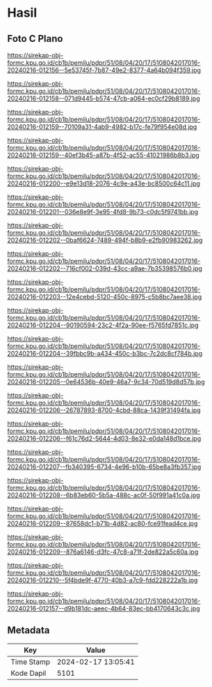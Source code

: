 # Hasil

## Foto C Plano

https://sirekap-obj-formc.kpu.go.id/cb1b/pemilu/pdpr/51/08/04/20/17/5108042017016-20240216-012156--5e53745f-7b87-49e2-8377-4a64b094f359.jpg

https://sirekap-obj-formc.kpu.go.id/cb1b/pemilu/pdpr/51/08/04/20/17/5108042017016-20240216-012158--071d9445-b574-47cb-a064-ec0cf29b8189.jpg

https://sirekap-obj-formc.kpu.go.id/cb1b/pemilu/pdpr/51/08/04/20/17/5108042017016-20240216-012159--70109a31-4ab9-4982-b17c-fe79f954e08d.jpg

https://sirekap-obj-formc.kpu.go.id/cb1b/pemilu/pdpr/51/08/04/20/17/5108042017016-20240216-012159--40ef3b45-a87b-4f52-ac55-41021986b8b3.jpg

https://sirekap-obj-formc.kpu.go.id/cb1b/pemilu/pdpr/51/08/04/20/17/5108042017016-20240216-012200--e9e13d18-2076-4c9e-a43e-bc8500c64c11.jpg

https://sirekap-obj-formc.kpu.go.id/cb1b/pemilu/pdpr/51/08/04/20/17/5108042017016-20240216-012201--036e8e9f-3e95-4fd8-9b73-c0dc5f9741bb.jpg

https://sirekap-obj-formc.kpu.go.id/cb1b/pemilu/pdpr/51/08/04/20/17/5108042017016-20240216-012202--0baf6624-7489-494f-b8b9-e2fb90983262.jpg

https://sirekap-obj-formc.kpu.go.id/cb1b/pemilu/pdpr/51/08/04/20/17/5108042017016-20240216-012202--716cf002-039d-43cc-a9ae-7b35398576b0.jpg

https://sirekap-obj-formc.kpu.go.id/cb1b/pemilu/pdpr/51/08/04/20/17/5108042017016-20240216-012203--12e4cebd-5120-450c-8975-c5b8bc7aee38.jpg

https://sirekap-obj-formc.kpu.go.id/cb1b/pemilu/pdpr/51/08/04/20/17/5108042017016-20240216-012204--90190594-23c2-4f2a-90ee-f5765fd7851c.jpg

https://sirekap-obj-formc.kpu.go.id/cb1b/pemilu/pdpr/51/08/04/20/17/5108042017016-20240216-012204--39fbbc9b-a434-450c-b3bc-7c2dc8cf784b.jpg

https://sirekap-obj-formc.kpu.go.id/cb1b/pemilu/pdpr/51/08/04/20/17/5108042017016-20240216-012205--0e64536b-40e9-46a7-9c34-70d519d8d57b.jpg

https://sirekap-obj-formc.kpu.go.id/cb1b/pemilu/pdpr/51/08/04/20/17/5108042017016-20240216-012206--26787893-8700-4cbd-88ca-1439f31494fa.jpg

https://sirekap-obj-formc.kpu.go.id/cb1b/pemilu/pdpr/51/08/04/20/17/5108042017016-20240216-012206--f61c76d2-5644-4d03-8e32-e0da148d1bce.jpg

https://sirekap-obj-formc.kpu.go.id/cb1b/pemilu/pdpr/51/08/04/20/17/5108042017016-20240216-012207--fb340395-6734-4e96-b10b-65be8a3fb357.jpg

https://sirekap-obj-formc.kpu.go.id/cb1b/pemilu/pdpr/51/08/04/20/17/5108042017016-20240216-012208--6b83eb60-5b5a-488c-ac0f-50f991a41c0a.jpg

https://sirekap-obj-formc.kpu.go.id/cb1b/pemilu/pdpr/51/08/04/20/17/5108042017016-20240216-012209--87658dc1-b71b-4d82-ac80-fce91fead4ce.jpg

https://sirekap-obj-formc.kpu.go.id/cb1b/pemilu/pdpr/51/08/04/20/17/5108042017016-20240216-012209--876a6146-d3fc-47c8-a71f-2de822a5c60a.jpg

https://sirekap-obj-formc.kpu.go.id/cb1b/pemilu/pdpr/51/08/04/20/17/5108042017016-20240216-012210--5f4bde9f-4770-40b3-a7c9-fdd228222a1b.jpg

https://sirekap-obj-formc.kpu.go.id/cb1b/pemilu/pdpr/51/08/04/20/17/5108042017016-20240216-012157--d9b181dc-aeec-4b64-83ec-bb4170643c3c.jpg


## Metadata

| Key        | Value               |
| ---------- | ------------------- |
| Time Stamp | 2024-02-17 13:05:41 |
| Kode Dapil | 5101                |




